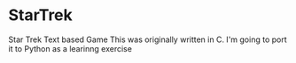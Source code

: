# StarTrek
Star Trek Text based Game
This was originally written in C. I'm going to port it to Python as a learinng exercise

